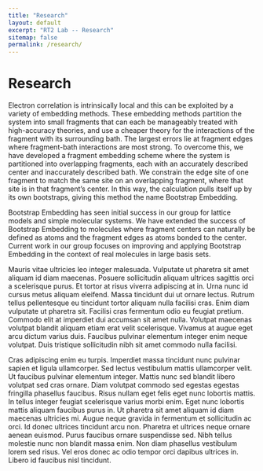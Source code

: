 ```yaml
---
title: "Research"
layout: default
excerpt: "RT2 Lab -- Research"
sitemap: false
permalink: /research/
---
```


# Research

Electron correlation is intrinsically local and this can be exploited by a variety of embedding methods. These embedding methods partition the system into small fragments that can each be manageably treated with high-accuracy theories, and use a cheaper theory for the interactions of the fragment with its surrounding bath. The largest errors lie at fragment edges where fragment-bath interactions are most strong. To overcome this, we have developed a fragment embedding scheme where the system is partitioned into overlapping fragments, each with an accurately described center and inaccurately described bath. We constrain the edge site of one fragment to match the same site on an overlapping fragment, where that site is in that fragment’s center. In this way, the calculation pulls itself up by its own bootstraps, giving this method the name Bootstrap Embedding.

Bootstrap Embedding has seen initial success in our group for lattice models and simple molecular systems. We have extended the success of Bootstrap Embedding to molecules where fragment centers can naturally be defined as atoms and the fragment edges as atoms bonded to the center. Current work in our group focuses on improving and applying Bootstrap Embedding in the context of real molecules in large basis sets.

Mauris vitae ultricies leo integer malesuada. Vulputate ut pharetra sit amet aliquam id diam maecenas. Posuere sollicitudin aliquam ultrices sagittis orci a scelerisque purus. Et tortor at risus viverra adipiscing at in. Urna nunc id cursus metus aliquam eleifend. Massa tincidunt dui ut ornare lectus. Rutrum tellus pellentesque eu tincidunt tortor aliquam nulla facilisi cras. Enim diam vulputate ut pharetra sit. Facilisi cras fermentum odio eu feugiat pretium. Commodo elit at imperdiet dui accumsan sit amet nulla. Volutpat maecenas volutpat blandit aliquam etiam erat velit scelerisque. Vivamus at augue eget arcu dictum varius duis. Faucibus pulvinar elementum integer enim neque volutpat. Duis tristique sollicitudin nibh sit amet commodo nulla facilisi.

Cras adipiscing enim eu turpis. Imperdiet massa tincidunt nunc pulvinar sapien et ligula ullamcorper. Sed lectus vestibulum mattis ullamcorper velit. Ut faucibus pulvinar elementum integer. Mattis nunc sed blandit libero volutpat sed cras ornare. Diam volutpat commodo sed egestas egestas fringilla phasellus faucibus. Risus nullam eget felis eget nunc lobortis mattis. In tellus integer feugiat scelerisque varius morbi enim. Eget nunc lobortis mattis aliquam faucibus purus in. Ut pharetra sit amet aliquam id diam maecenas ultricies mi. Augue neque gravida in fermentum et sollicitudin ac orci. Id donec ultrices tincidunt arcu non. Pharetra et ultrices neque ornare aenean euismod. Purus faucibus ornare suspendisse sed. Nibh tellus molestie nunc non blandit massa enim. Non diam phasellus vestibulum lorem sed risus. Vel eros donec ac odio tempor orci dapibus ultrices in. Libero id faucibus nisl tincidunt.
